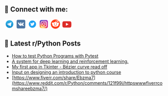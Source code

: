 ## 🔎 Connect with me:
[<img src="https://github.com/bullbesh/bullbesh/blob/main/images/Telegram.png" width="32" height="32" />](https://t.me/bullbesh)
[<img src="https://github.com/bullbesh/bullbesh/blob/main/images/VK.png" width="32" height="32" />](https://vk.com/bullbesh)
[<img src="https://github.com/bullbesh/bullbesh/blob/main/images/Twitter.png" width="32" height="32" />](https://twitter.com/bullbesh1)
[<img src="https://github.com/bullbesh/bullbesh/blob/main/images/Instagram.png" width="32" height="32" />](https://www.instagram.com/bullbesh)
[<img src="https://github.com/bullbesh/bullbesh/blob/main/images/Reddit.png" width="32" height="32" />](https://www.reddit.com/user/bullbesh)
[<img src="https://github.com/bullbesh/bullbesh/blob/main/images/YouTube.png" width="32" height="32" />](https://www.youtube.com/channel/UCtfjRs6uzgq5mfm8S06WTcg)

## 📕 Latest r/Python Posts
<!-- BLOG-POST-LIST:START -->
- [How to test Python Programs with Pytest](https://www.reddit.com/r/Python/comments/121i245/how_to_test_python_programs_with_pytest/)
- [A system for deep learning and reinforcement learning.](https://www.reddit.com/r/Python/comments/121h7fh/a_system_for_deep_learning_and_reinforcement/)
- [My first app in Tkinter - Bézier curve read off](https://www.reddit.com/r/Python/comments/121h43w/my_first_app_in_tkinter_bézier_curve_read_off/)
- [Input on designing an introduction to python course](https://www.reddit.com/r/Python/comments/121gujc/input_on_designing_an_introduction_to_python/)
- [https://www.fiverr.com/share/Ebzma7](https://www.reddit.com/r/Python/comments/121f99i/httpswwwfiverrcomshareebzma7/)
<!-- BLOG-POST-LIST:END -->
